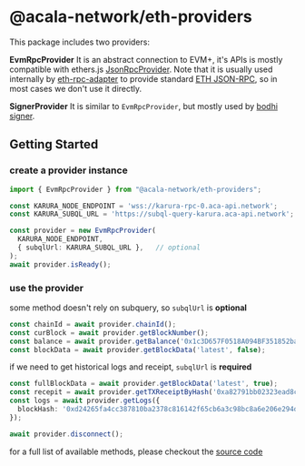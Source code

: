 # @acala-network/eth-providers
This package includes two providers:

**EvmRpcProvider**
It is an abstract connection to EVM+, it's APIs is mostly compatible with ethers.js [JsonRpcProvider](https://docs.ethers.io/v5/single-page/#/v5/api/providers/jsonrpc-provider/-%23-JsonRpcProvider). Note that it is usually used internally by [eth-rpc-adapter](../eth-rpc-adapter) to provide standard [ETH JSON-RPC](https://ethereum.org/en/developers/docs/apis/json-rpc/), so in most cases we don't use it directly.

**SignerProvider**
It is similar to `EvmRpcProvider`, but mostly used by [bodhi signer](../bodhi/).

## Getting Started
### create a provider instance 
```ts
import { EvmRpcProvider } from "@acala-network/eth-providers";

const KARURA_NODE_ENDPOINT = 'wss://karura-rpc-0.aca-api.network';
const KARURA_SUBQL_URL = 'https://subql-query-karura.aca-api.network';

const provider = new EvmRpcProvider(
  KARURA_NODE_ENDPOINT,
  { subqlUrl: KARURA_SUBQL_URL },   // optional
);
await provider.isReady();
```

### use the provider
some method doesn't rely on subquery, so `subqlUrl` is **optional**
```ts
const chainId = await provider.chainId();
const curBlock = await provider.getBlockNumber();
const balance = await provider.getBalance('0x1c3D657F0518A094BF351852bad4285EFc0D5Ce9');
const blockData = await provider.getBlockData('latest', false);
```

if we need to get historical logs and receipt, `subqlUrl` is **required**
```ts
const fullBlockData = await provider.getBlockData('latest', true);
const recepit = await provider.getTXReceiptByHash('0xa82791bb02323ead8caa02adadd9fa2fde015d81bc170e5fd484306d060d016e');
const logs = await provider.getLogs({
  blockHash: '0xd24265fa4cc387810ba2378c816142f65cb6a3c98bc8a6e206e294d8b50f6a21',
});

await provider.disconnect();
```
for a full list of available methods, please checkout the [source code](./src/base-provider.ts)